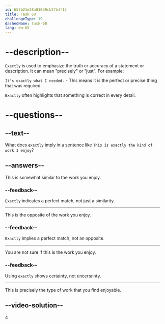 ```yaml
---
id: 657b21e28a01039cb27b4f13
title: Task 60
challengeType: 19
dashedName: task-60
lang: en-US
---
```


# --description--

`Exactly` is used to emphasize the truth or accuracy of a statement or description. It can mean "precisely" or "just". For example:

`It's exactly what I needed.` - This means it is the perfect or precise thing that was required.

`Exactly` often highlights that something is correct in every detail.

# --questions--

## --text--

What does `exactly` imply in a sentence like `This is exactly the kind of work I enjoy`?

## --answers--

This is somewhat similar to the work you enjoy.

### --feedback--

`Exactly` indicates a perfect match, not just a similarity.

---

This is the opposite of the work you enjoy.

### --feedback--

`Exactly` implies a perfect match, not an opposite.

---

You are not sure if this is the work you enjoy.

### --feedback--

Using `exactly` shows certainty, not uncertainty.

---

This is precisely the type of work that you find enjoyable.

## --video-solution--

4
